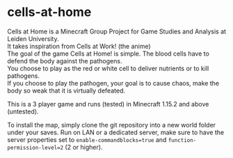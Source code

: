 # cells-at-home
Cells at Home is a Minecraft Group Project for Game Studies and Analysis at Leiden University.  
It takes inspiration from Cells at Work! (the anime)  
The goal of the game Cells at Home! is simple. The blood cells have to defend the body against the pathogens.  
You choose to play as the red or white cell to deliver nutrients or to kill pathogens.  
If you choose to play the pathogen, your goal is to cause chaos, make the body so weak that it is virtually defeated.

This is a 3 player game and runs (tested) in Minecraft 1.15.2 and above (untested).

To install the map, simply clone the git repository into a new world folder under your saves. Run on LAN or a dedicated server, make sure to have the server properties set to `enable-commandblocks=true` and `function-permission-level=2` (2 or higher).

